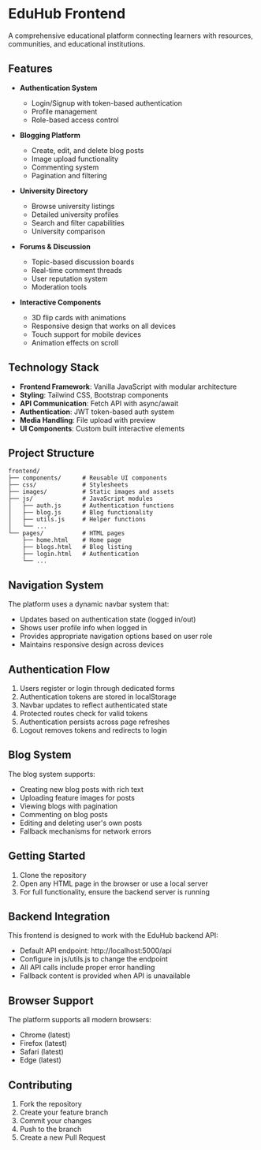 # EduHub Frontend

A comprehensive educational platform connecting learners with resources, communities, and educational institutions.

## Features

- **Authentication System**
  - Login/Signup with token-based authentication
  - Profile management
  - Role-based access control

- **Blogging Platform**
  - Create, edit, and delete blog posts
  - Image upload functionality
  - Commenting system
  - Pagination and filtering

- **University Directory**
  - Browse university listings
  - Detailed university profiles
  - Search and filter capabilities
  - University comparison

- **Forums & Discussion**
  - Topic-based discussion boards
  - Real-time comment threads
  - User reputation system
  - Moderation tools

- **Interactive Components**
  - 3D flip cards with animations
  - Responsive design that works on all devices
  - Touch support for mobile devices
  - Animation effects on scroll

## Technology Stack

- **Frontend Framework**: Vanilla JavaScript with modular architecture
- **Styling**: Tailwind CSS, Bootstrap components
- **API Communication**: Fetch API with async/await
- **Authentication**: JWT token-based auth system
- **Media Handling**: File upload with preview
- **UI Components**: Custom built interactive elements

## Project Structure

```
frontend/
├── components/      # Reusable UI components
├── css/             # Stylesheets
├── images/          # Static images and assets
├── js/              # JavaScript modules
│   ├── auth.js      # Authentication functions
│   ├── blog.js      # Blog functionality
│   ├── utils.js     # Helper functions
│   └── ...
└── pages/           # HTML pages
    ├── home.html    # Home page
    ├── blogs.html   # Blog listing
    ├── login.html   # Authentication
    └── ...
```

## Navigation System

The platform uses a dynamic navbar system that:
- Updates based on authentication state (logged in/out)
- Shows user profile info when logged in
- Provides appropriate navigation options based on user role
- Maintains responsive design across devices

## Authentication Flow

1. Users register or login through dedicated forms
2. Authentication tokens are stored in localStorage
3. Navbar updates to reflect authenticated state
4. Protected routes check for valid tokens
5. Authentication persists across page refreshes
6. Logout removes tokens and redirects to login

## Blog System

The blog system supports:
- Creating new blog posts with rich text
- Uploading feature images for posts
- Viewing blogs with pagination
- Commenting on blog posts
- Editing and deleting user's own posts
- Fallback mechanisms for network errors

## Getting Started

1. Clone the repository
2. Open any HTML page in the browser or use a local server
3. For full functionality, ensure the backend server is running

## Backend Integration

This frontend is designed to work with the EduHub backend API:
- Default API endpoint: http://localhost:5000/api
- Configure in js/utils.js to change the endpoint
- All API calls include proper error handling
- Fallback content is provided when API is unavailable

## Browser Support

The platform supports all modern browsers:
- Chrome (latest)
- Firefox (latest)
- Safari (latest)
- Edge (latest)

## Contributing

1. Fork the repository
2. Create your feature branch
3. Commit your changes
4. Push to the branch
5. Create a new Pull Request 